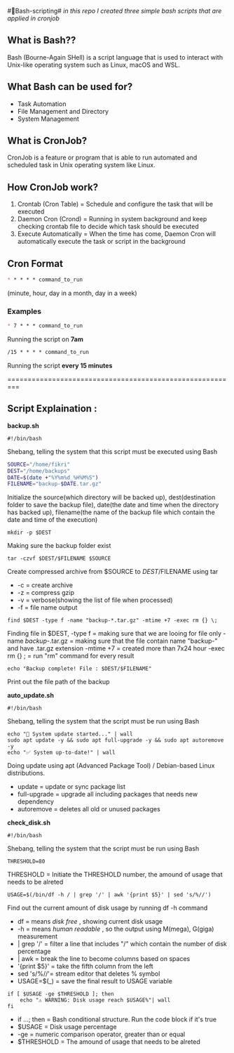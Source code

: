 #🐚Bash-scripting#
_in this repo I created three simple bash scripts that are applied in cronjob_

## What is Bash?? ##
Bash (Bourne-Again SHell) is a script language that is used to interact with Unix-like operating system such as Linux, macOS and WSL. 

## What Bash can be used for? ##
- Task Automation
- File Management and Directory
- System Management

## What is CronJob? ##
CronJob is a feature or program that is able to run automated and scheduled task in Unix operating system like Linux.

## How CronJob work? ##
1. Crontab (Cron Table) = Schedule and configure the task that will be executed
2. Daemon Cron (Crond) = Running in system background and keep checking crontab file to decide which task should be executed
3. Execute Automatically = When the time has come, Daemon Cron will automatically execute the task or script in the background

## Cron Format ##
```markdown
* * * * * command_to_run
```
(minute, hour, day in a month, day in a week)

### Examples ###
```markdown
* 7 * * * command_to_run
```
Running the script on **7am**

```markdown
/15 * * * * command_to_run
```
Running the script **every 15 minutes**

=========================================================
## Script Explaination : ##
**backup.sh**
```
#!/bin/bash
```
Shebang, telling the system that this script must be executed using Bash

```Bash
SOURCE="/home/fikri"
DEST="/home/backups"
DATE=$(date +"%Y%m%d_%H%M%S")
FILENAME="backup-$DATE.tar.gz"
```
Initialize the source(which directory will be backed up), dest(destination folder to save the backup file), date(the date and time when the directory has backed up), filename(the name of the backup file which contain the date and time of the execution)

```
mkdir -p $DEST
```
Making sure the backup folder exist

```
tar -czvf $DEST/$FILENAME $SOURCE
```
Create compressed archive from $SOURCE to $DEST/$FILENAME using tar
- -c = create archive
- -z = compress gzip
- -v = verbose(showing the list of file when processed)
- -f = file name output

```
find $DEST -type f -name "backup-*.tar.gz" -mtime +7 -exec rm {} \;
```
Finding file in $DEST, 
-type f = making sure that we are looing for file only
-name *backup-*.tar.gz = making sure that the file contain name "backup-" and have .tar.gz extension
-mtime +7 = created more than 7x24 hour
-exec rm {} \; = run "rm" command for every result

```
echo "Backup complete! File : $DEST/$FILENAME"
```
Print out the file path of the backup

**auto_update.sh**
```
#!/bin/bash
```
Shebang, telling the system that the script must be run using Bash

```
echo "🚀 System update started..." | wall
sudo apt update -y && sudo apt full-upgrade -y && sudo apt autoremove -y
echo "✅ System up-to-date!" | wall
```
Doing update using apt (Advanced Package Tool) / Debian-based Linux distributions.
- update = update or sync package list
- full-upgrade = upgrade all including packages that needs new dependency
- autoremove = deletes all old or unused packages

**check_disk.sh**
```
#!/bin/bash
```
Shebang, telling the system that the script must be run using Bash

```
THRESHOLD=80
```
THRESHOLD = Initiate the THRESHOLD number, the amound of usage that needs to be alreted

```
USAGE=$(/bin/df -h / | grep '/' | awk '{print $5}' | sed 's/%//')
```
Find out the current amount of disk usage by running df -h command
- df         = means _disk free_ , showing current disk usage
- -h         = means _human readable_ , so the output using M(mega), G(giga) measurement
- | grep '/' = filter a line that includes "/" which contain the number of disk percentage
- | awk      = break the line to become columns based on spaces
- '{print $5}' = take the fifth column from the left
- sed 's/%//'= stream editor that deletes % symbol
- USAGE=$(_) = save the final result to USAGE variable

```
if [ $USAGE -ge $THRESHOLD ]; then
    echo "⚠️ WARNING: Disk usage reach $USAGE%"| wall
fi
```
- if ...; then  = Bash conditional structure. Run the code block if it's true
- $USAGE        = Disk usage percentage
- -ge           = numeric comparison operator, greater than or equal
- $THRESHOLD    = The amound of usage that needs to be alreted
